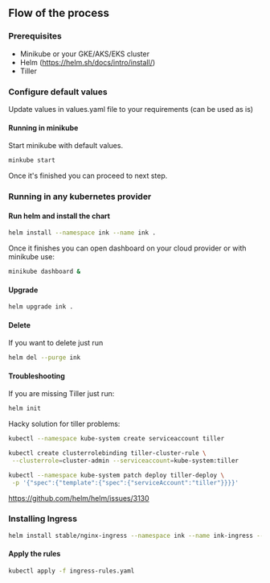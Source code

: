 ## Flow of the process

### Prerequisites

* Minikube or your GKE/AKS/EKS cluster
* Helm (https://helm.sh/docs/intro/install/)
* Tiller

### Configure default values

Update values in values.yaml file to your requirements (can be used as is)

#### Running in minikube

Start minikube with default values.

```bash
minkube start
```

Once it's finished you can proceed to next step.

### Running in any kubernetes provider

#### Run helm and install the chart

```bash
helm install --namespace ink --name ink .
```

Once it finishes you can open dashboard on your cloud provider or with minikube use:

```bash
minikube dashboard &
```

#### Upgrade

```bash
helm upgrade ink .
```

#### Delete

If you want to delete just run

```bash
helm del --purge ink
```

#### Troubleshooting

If you are missing Tiller just run:

```bash
helm init
```

Hacky solution for tiller problems:

```bash
kubectl --namespace kube-system create serviceaccount tiller

kubectl create clusterrolebinding tiller-cluster-rule \
 --clusterrole=cluster-admin --serviceaccount=kube-system:tiller

kubectl --namespace kube-system patch deploy tiller-deploy \
 -p '{"spec":{"template":{"spec":{"serviceAccount":"tiller"}}}}' 
```

https://github.com/helm/helm/issues/3130


### Installing Ingress

```bash
helm install stable/nginx-ingress --namespace ink --name ink-ingress --set controller.replicaCount=2 --set rbac.create=true
```

#### Apply the rules

```bash
kubectl apply -f ingress-rules.yaml
```
